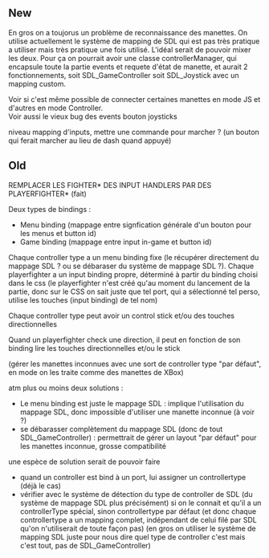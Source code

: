 ## New
En gros on a toujorus un problème de reconnaissance des manettes. On utilise actuellement le système de mapping de SDL qui est pas très pratique a utiliser mais très pratique une fois utilisé. L'idéal serait de pouvoir mixer les deux. Pour ça on pourrait avoir une classe controllerManager, qui encapsule toute la partie events et requete d'état de manette, et aurait 2 fonctionnements, soit SDL_GameController soit SDL_Joystick avec un mapping custom. 

Voir si c'est même possible de connecter certaines manettes en mode JS et d'autres en mode Controller.  
Voir aussi le vieux bug des events bouton joysticks  

niveau mapping d'inputs, mettre une commande pour marcher ? (un bouton qui ferait marcher au lieu de dash quand appuyé)

## Old
REMPLACER LES FIGHTER* DES INPUT HANDLERS PAR DES PLAYERFIGHTER* (fait)

Deux types de bindings : 
- Menu binding (mappage entre signfication générale d'un bouton pour les menus et button id)
- Game binding (mappage entre input in-game et button id)

Chaque controller type a un menu binding fixe (le récupérer directement du mappage SDL ? ou se débaraser du système de mappage SDL ?).
Chaque playerfighter a un input binding propre, déterminé à partir du binding choisi dans le css (le playerfighter n'est créé qu'au moment du lancement de la partie, donc sur le CSS on sait juste que tel port, qui a sélectionné tel perso, utilise les touches (input binding) de tel nom)

Chaque controller type peut avoir un control stick et/ou des touches directionnelles

Quand un playerfighter check une direction, il peut en fonction de son binding lire les touches directionnelles et/ou le stick

(gérer les manettes inconnues avec une sort de controller type "par défaut", en mode on les traite comme des manettes de XBox)

atm plus ou moins deux solutions :
- Le menu binding est juste le mappage SDL : implique l'utilisation du mappage SDL, donc impossible d'utiliser une manette inconnue (à voir ?)
- se débarasser complètement du mappage SDL (donc de tout SDL_GameController) : permettrait de gérer un layout "par défaut" pour les manettes inconnue, grosse compatibilité

une espèce de solution serait de pouvoir faire
- quand un controller est bind à un port, lui assigner un controllertype (déjà le cas)
- vérifier avec le système de détection du type de controller de SDL (du système de mappage SDL plus précisément) si on le connait et qu'il a un controllerType spécial, sinon controllertype par défaut (et donc chaque controllertype a un mapping complet, indépendant de celui filé par SDL qu'on n'utiliserait de toute façon pas)
(en gros on utiliser le système de mapping SDL juste pour nous dire quel type de controller c'est mais c'est tout, pas de SDL_GameController)